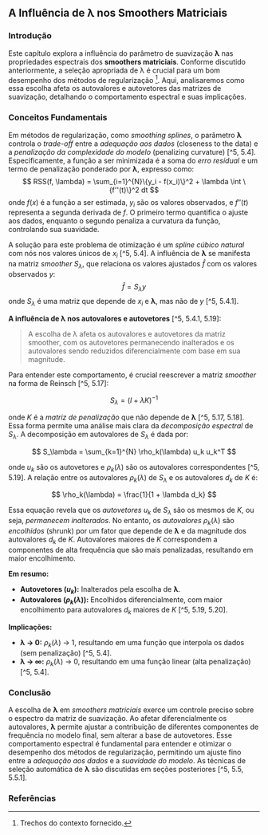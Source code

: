 ## A Influência de λ nos Smoothers Matriciais

### Introdução
Este capítulo explora a influência do parâmetro de suavização **λ** nas propriedades espectrais dos **smoothers matriciais**. Conforme discutido anteriormente, a seleção apropriada de λ é crucial para um bom desempenho dos métodos de regularização [^5]. Aqui, analisaremos como essa escolha afeta os autovalores e autovetores das matrizes de suavização, detalhando o comportamento espectral e suas implicações.

### Conceitos Fundamentais

Em métodos de regularização, como *smoothing splines*, o parâmetro **λ** controla o *trade-off* entre a *adequação aos dados* (closeness to the data) e a *penalização da complexidade do modelo* (penalizing curvature) [^5, 5.4]. Especificamente, a função a ser minimizada é a soma do *erro residual* e um termo de penalização ponderado por **λ**, expresso como:
$$ RSS(f, \lambda) = \sum_{i=1}^{N}\{y_i - f(x_i)\}^2 + \lambda \int \{f''(t)\}^2 dt $$
onde $f(x)$ é a função a ser estimada, $y_i$ são os valores observados, e $f''(t)$ representa a segunda derivada de $f$. O primeiro termo quantifica o ajuste aos dados, enquanto o segundo penaliza a curvatura da função, controlando sua suavidade.

A solução para este problema de otimização é um *spline cúbico natural* com nós nos valores únicos de $x_i$ [^5, 5.4]. A influência de **λ** se manifesta na matriz *smoother* $S_λ$, que relaciona os valores ajustados $\hat{f}$ com os valores observados $y$:
$$ \hat{f} = S_\lambda y $$
onde $S_\lambda$ é uma matriz que depende de $x_i$ e **λ**, mas não de $y$ [^5, 5.4.1].

**A influência de λ nos autovalores e autovetores** [^5, 5.4.1, 5.19]:

> A escolha de λ afeta os autovalores e autovetores da matriz smoother, com os autovetores permanecendo inalterados e os autovalores sendo reduzidos diferencialmente com base em sua magnitude.

Para entender este comportamento, é crucial reescrever a matriz *smoother* na forma de Reinsch [^5, 5.17]:

$$ S_\lambda = (I + \lambda K)^{-1} $$

onde $K$ é a *matriz de penalização* que não depende de **λ** [^5, 5.17, 5.18]. Essa forma permite uma análise mais clara da *decomposição espectral* de $S_λ$. A decomposição em autovalores de $S_λ$ é dada por:

$$ S_\lambda = \sum_{k=1}^{N} \rho_k(\lambda) u_k u_k^T $$

onde $u_k$ são os autovetores e $\rho_k(\lambda)$ são os autovalores correspondentes [^5, 5.19]. A relação entre os autovalores $\rho_k(\lambda)$ de $S_λ$ e os autovalores $d_k$ de $K$ é:

$$ \rho_k(\lambda) = \frac{1}{1 + \lambda d_k} $$

Essa equação revela que os *autovetores* $u_k$ de $S_λ$ são os mesmos de $K$, ou seja, *permanecem inalterados*. No entanto, os *autovalores* $\rho_k(\lambda)$ são *encolhidos* (shrunk) por um fator que depende de **λ** e da magnitude dos autovalores $d_k$ de $K$. Autovalores maiores de $K$ correspondem a componentes de alta frequência que são mais penalizadas, resultando em maior encolhimento.

**Em resumo:**

*   **Autovetores ($u_k$):** Inalterados pela escolha de **λ**.
*   **Autovalores ($\rho_k(\lambda)$):** Encolhidos diferencialmente, com maior encolhimento para autovalores $d_k$ maiores de $K$ [^5, 5.19, 5.20].

**Implicações:**

*   **λ → 0:** $\rho_k(\lambda)$ → 1, resultando em uma função que interpola os dados (sem penalização) [^5, 5.4].
*   **λ → ∞:** $\rho_k(\lambda)$ → 0, resultando em uma função linear (alta penalização) [^5, 5.4].

### Conclusão

A escolha de **λ** em *smoothers matriciais* exerce um controle preciso sobre o espectro da matriz de suavização. Ao afetar diferencialmente os autovalores, **λ** permite ajustar a contribuição de diferentes componentes de frequência no modelo final, sem alterar a base de autovetores. Esse comportamento espectral é fundamental para entender e otimizar o desempenho dos métodos de regularização, permitindo um ajuste fino entre a *adequação aos dados* e a *suavidade do modelo*. As técnicas de seleção automática de **λ** são discutidas em seções posteriores [^5, 5.5, 5.5.1].

### Referências
[^5]:  Trechos do contexto fornecido.
<!-- END -->
